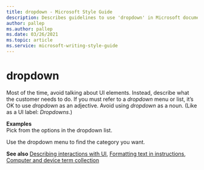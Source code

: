 ```yaml
---
title: dropdown - Microsoft Style Guide
description: Describes guidelines to use 'dropdown' in Microsoft documents and provides alternate examples.
author: pallep
ms.author: pallep
ms.date: 03/26/2021
ms.topic: article
ms.service: microsoft-writing-style-guide
---
```


# dropdown

Most of the time, avoid talking about UI elements. Instead, describe what the customer needs to do.
If you must refer to a *dropdown* menu or list, it’s OK to use *dropdown* as an adjective. Avoid using *dropdown* as a noun. (Like as a UI label: *Dropdowns*.)

**Examples**  
Pick from the options in the dropdown list.

Use the dropdown menu to find the category you want. 

**See also** [Describing interactions with UI](~/procedures-instructions/describing-interactions-with-ui.md), [Formatting text in instructions](~/procedures-instructions/formatting-text-in-instructions.md), [Computer and device term collection](~/a-z-word-list-term-collections/term-collections/computer-device-terms.md)
